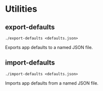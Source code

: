 # Utilities

## export-defaults

`./export-defaults <defaults.json>`

Exports app defaults to a named JSON file.

## import-defaults

`./import-defaults <defaults.json>`

Imports app defaults from a named JSON file.
